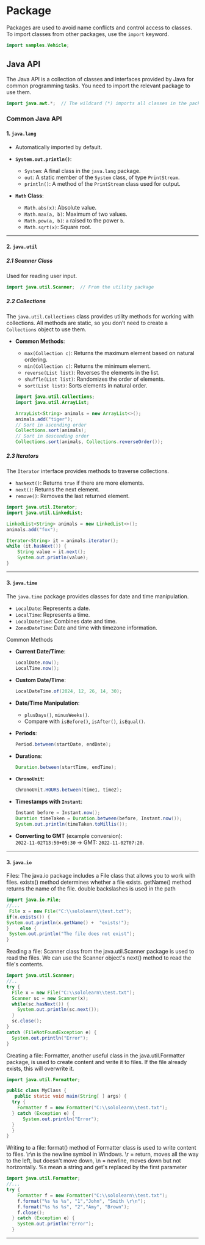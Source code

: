 # Package

Packages are used to avoid name conflicts and control access to classes. To import classes from other packages, use the `import` keyword.  

```java
import samples.Vehicle;
```

## Java API

The Java API is a collection of classes and interfaces provided by Java for common programming tasks. You need to import the relevant package to use them.  

```java
import java.awt.*;  // The wildcard (*) imports all classes in the package
```

### Common Java API

#### 1. `java.lang`

- Automatically imported by default.  
- **`System.out.println()`**:  
  - `System`: A final class in the `java.lang` package.  
  - `out`: A static member of the `System` class, of type `PrintStream`.  
  - `println()`: A method of the `PrintStream` class used for output.

- **`Math` Class**:
  - `Math.abs(x)`: Absolute value.  
  - `Math.max(a, b)`: Maximum of two values.  
  - `Math.pow(a, b)`: `a` raised to the power `b`.  
  - `Math.sqrt(x)`: Square root.

---

#### 2. `java.util`

##### 2.1 **Scanner Class**

Used for reading user input.  

```java
import java.util.Scanner;  // From the utility package
```

##### 2.2 Collections  

The `java.util.Collections` class provides utility methods for working with collections. All methods are static, so you don’t need to create a `Collections` object to use them.

- **Common Methods**:
  - `max(Collection c)`: Returns the maximum element based on natural ordering.
  - `min(Collection c)`: Returns the minimum element.
  - `reverse(List list)`: Reverses the elements in the list.
  - `shuffle(List list)`: Randomizes the order of elements.
  - `sort(List list)`: Sorts elements in natural order.

  ```java
  import java.util.Collections;
  import java.util.ArrayList;

  ArrayList<String> animals = new ArrayList<>();
  animals.add("tiger");
  // Sort in ascending order
  Collections.sort(animals);
  // Sort in descending order
  Collections.sort(animals, Collections.reverseOrder());
  ```

##### 2.3 Iterators  

The `Iterator` interface provides methods to traverse collections.  

- `hasNext()`: Returns `true` if there are more elements.
- `next()`: Returns the next element.  
- `remove()`: Removes the last returned element.


```java
import java.util.Iterator;
import java.util.LinkedList;

LinkedList<String> animals = new LinkedList<>();
animals.add("fox");

Iterator<String> it = animals.iterator();    
while (it.hasNext()) {      
    String value = it.next();     
    System.out.println(value);       
}
```

---

#### 3. `java.time`

The `java.time` package provides classes for date and time manipulation.

- `LocalDate`: Represents a date.
- `LocalTime`: Represents a time.
- `LocalDateTime`: Combines date and time.
- `ZonedDateTime`: Date and time with timezone information.

Common Methods

- **Current Date/Time**:  

  ```java
  LocalDate.now();
  LocalTime.now();
  ```

- **Custom Date/Time**:  

  ```java
  LocalDateTime.of(2024, 12, 26, 14, 30);
  ```

- **Date/Time Manipulation**:  
  - `plusDays()`, `minusWeeks()`.  
  - Compare with `isBefore()`, `isAfter()`, `isEqual()`.

- **Periods**:  

  ```java
  Period.between(startDate, endDate);
  ```

- **Durations**:  

  ```java
  Duration.between(startTime, endTime);
  ```

- **`ChronoUnit`**:  

  ```java
  ChronoUnit.HOURS.between(time1, time2);
  ```

- **Timestamps with `Instant`**:  

  ```java
  Instant before = Instant.now();
  Duration timeTaken = Duration.between(before, Instant.now());
  System.out.println(timeTaken.toMillis());
  ```

- **Converting to GMT** (example conversion):  
  `2022-11-02T13:50+05:30` → GMT: `2022-11-02T07:20`.  

---

#### 3. `java.io`

Files: The java.io package includes a File class that allows you to work with files. exists() method determines whether a file exists. getName() method returns the name of the file. double backslashes is used in the path

```java
import java.io.File;
//...
 File x = new File("C:\\sololearn\\test.txt");    
if(x.exists()) {     
System.out.println(x.getName() +  "exists!");    
}    else {     
 System.out.println("The file does not exist");   
}
```

Reading a file: Scanner class from the java.util.Scanner package is used to read the files. We can use the Scanner object's next() method to read the file's contents.

```java
import java.util.Scanner;
//..
try {  
  File x = new File("C:\\sololearn\\test.txt");  
  Scanner sc = new Scanner(x);  
  while(sc.hasNext()) {    
    System.out.println(sc.next());  
  }  
  sc.close();
} 
catch (FileNotFoundException e) {  
  System.out.println("Error");
}
```

Creating a file: Formatter, another useful class in the java.util.Formatter package, is used to create content and write it to files. If the file already exists, this will overwrite it.

```java
import java.util.Formatter;

public class MyClass {
   public static void main(String[ ] args) {
  try {
    Formatter f = new Formatter("C:\\sololearn\\test.txt");
  } catch (Exception e) {
      System.out.println("Error");
  }
  }
}
```

Writing to a file: format() method of Formatter class is used to write content to files. \r\n is the newline symbol in Windows. \r = return, moves all the way to the left, but doesn't move down, \n = newline, moves down but not horizontally. %s mean a string and get's replaced by the first parameter

```java
import java.util.Formatter;
//... 
try {
    Formatter f = new Formatter("C:\\sololearn\\test.txt");
    f.format("%s %s %s", "1","John", "Smith \r\n");
    f.format("%s %s %s", "2","Amy", "Brown");
    f.close();    
  } catch (Exception e) {
    System.out.println("Error");
  }
  ```

---
